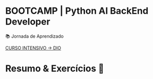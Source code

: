 
# BOOTCAMP | Python AI BackEnd Developer


📚 Jornada de Aprendizado 

[CURSO INTENSIVO -> DIO](https://web.dio.me/track/coding-future-vivo-python-ai-backend-developer?tab=about)

# Resumo & Exercícios 📃

